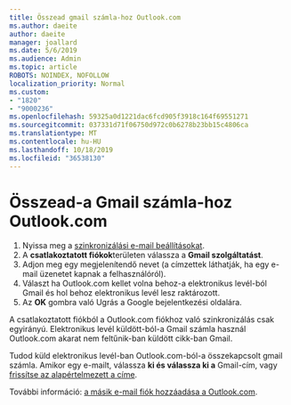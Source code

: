 ```yaml
---
title: Összead gmail számla-hoz Outlook.com
ms.author: daeite
author: daeite
manager: joallard
ms.date: 5/6/2019
ms.audience: Admin
ms.topic: article
ROBOTS: NOINDEX, NOFOLLOW
localization_priority: Normal
ms.custom:
- "1820"
- "9000236"
ms.openlocfilehash: 59325a0d1221dac6fcd905f3918c164f69551271
ms.sourcegitcommit: 037331d71f06750d972c0b6278b23bb15c4806ca
ms.translationtype: MT
ms.contentlocale: hu-HU
ms.lasthandoff: 10/18/2019
ms.locfileid: "36538130"
---
```

# <a name="add-your-gmail-account-to-outlookcom"></a>Összead-a Gmail számla-hoz Outlook.com

1. Nyissa meg a [szinkronizálási e-mail beállításokat](https://go.microsoft.com/fwlink/?linkid=875264).
2. A **csatlakoztatott fiókok**területen válassza a **Gmail szolgáltatást**.
3. Adjon meg egy megjelenítendő nevet (a címzettek láthatják, ha egy e-mail üzenetet kapnak a felhasználóról).
4. Választ ha Outlook.com kellet volna behoz-a elektronikus levél-ból Gmail és hol behoz elektronikus levél lesz raktározott.
5. Az **OK** gombra való Ugrás a Google bejelentkezési oldalára.

A csatlakoztatott fiókból a Outlook.com fiókhoz való szinkronizálás csak egyirányú. Elektronikus levél küldött-ból-a Gmail számla használ Outlook.com akarat nem feltűnik-ban küldött cikk-ban Gmail.

Tudod küld elektronikus levél-ban Outlook.com-ból-a összekapcsolt gmail számla. Amikor egy e-mailt, válassza **ki és válassza ki a** Gmail-cím, vagy [frissítse az alapértelmezett a címe](https://go.microsoft.com/fwlink/?linkid=875264).

További információ: [a másik e-mail fiók hozzáadása a Outlook.com](https://support.office.com/article/c5224df4-5885-4e79-91ba-523aa743f0ba?wt.mc_id=Office_Outlook_com_Alchemy).